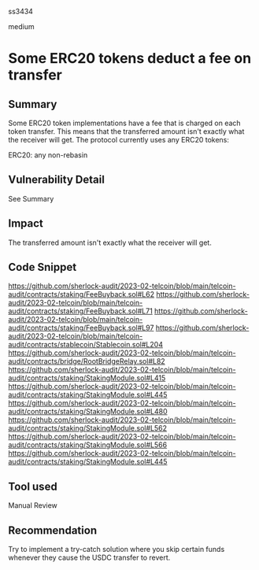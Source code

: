 ss3434

medium

# Some ERC20 tokens deduct a fee on transfer

## Summary
Some ERC20 token implementations have a fee that is charged on each token transfer. This means that the transferred amount isn't exactly what the receiver will get.
The protocol currently uses any ERC20 tokens:

ERC20: any non-rebasin
## Vulnerability Detail
See Summary
## Impact
The transferred amount isn't exactly what the receiver will get.
## Code Snippet
https://github.com/sherlock-audit/2023-02-telcoin/blob/main/telcoin-audit/contracts/staking/FeeBuyback.sol#L62
https://github.com/sherlock-audit/2023-02-telcoin/blob/main/telcoin-audit/contracts/staking/FeeBuyback.sol#L71
https://github.com/sherlock-audit/2023-02-telcoin/blob/main/telcoin-audit/contracts/staking/FeeBuyback.sol#L97
https://github.com/sherlock-audit/2023-02-telcoin/blob/main/telcoin-audit/contracts/stablecoin/Stablecoin.sol#L204
https://github.com/sherlock-audit/2023-02-telcoin/blob/main/telcoin-audit/contracts/bridge/RootBridgeRelay.sol#L82
https://github.com/sherlock-audit/2023-02-telcoin/blob/main/telcoin-audit/contracts/staking/StakingModule.sol#L415
https://github.com/sherlock-audit/2023-02-telcoin/blob/main/telcoin-audit/contracts/staking/StakingModule.sol#L445
https://github.com/sherlock-audit/2023-02-telcoin/blob/main/telcoin-audit/contracts/staking/StakingModule.sol#L480
https://github.com/sherlock-audit/2023-02-telcoin/blob/main/telcoin-audit/contracts/staking/StakingModule.sol#L562
https://github.com/sherlock-audit/2023-02-telcoin/blob/main/telcoin-audit/contracts/staking/StakingModule.sol#L566
https://github.com/sherlock-audit/2023-02-telcoin/blob/main/telcoin-audit/contracts/staking/StakingModule.sol#L445
## Tool used

Manual Review

## Recommendation
Try to implement a try-catch solution where you skip certain funds whenever they cause the USDC transfer to revert.